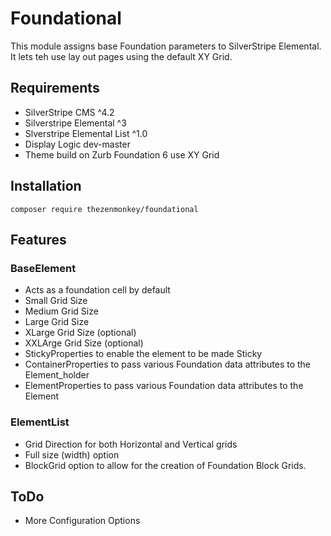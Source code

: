 # Foundational
This module assigns base Foundation parameters to SilverStripe Elemental. It lets teh use lay out pages using the default XY Grid.

## Requirements
* SilverStripe CMS ^4.2
* Silverstripe Elemental ^3
* Slverstripe Elemental List ^1.0
* Display Logic dev-master
* Theme build on Zurb Foundation 6 use XY Grid


## Installation
```
composer require thezenmonkey/foundational
```

## Features
### BaseElement
* Acts as a foundation cell by default 
* Small Grid Size
* Medium Grid Size
* Large Grid Size
* XLarge Grid Size (optional)
* XXLArge Grid Size (optional)
* StickyProperties to enable the element to be made Sticky
* ContainerProperties to pass various Foundation data attributes to the Element_holder
* ElementProperties to pass various Foundation data attributes to the Element

### ElementList
* Grid Direction for both Horizontal and Vertical grids
* Full size (width) option
* BlockGrid option to allow for the creation of Foundation Block Grids.


## ToDo
* More Configuration Options
